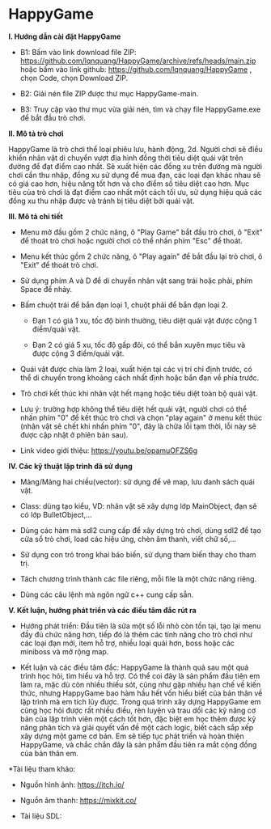 # HappyGame

**I. Hướng dẫn cài đặt HappyGame**

- B1: Bấm vào link download file ZIP: https://github.com/lqnquang/HappyGame/archive/refs/heads/main.zip hoặc bấm vào link github: https://github.com/lqnquang/HappyGame , chọn Code, chọn Download ZIP.
     
- B2: Giải nén file ZIP được thư mục HappyGame-main. 

- B3: Truy cập vào thư mục vừa giải nén, tìm và chạy file HappyGame.exe để bắt đầu trò chơi.


**II. Mô tả trò chơi**

HappyGame là trò chơi thể loại phiêu lưu, hành động, 2d. Người chơi sẽ điều khiển nhân vật di chuyển vượt địa hình đồng thời tiêu diệt quái vật trên đường để đạt
điểm cao nhất. Sẽ xuất hiện các đồng xu trên đường mà người chơi cần thu nhập, đồng xu sử dụng để mua đạn, các loại đạn khác nhau sẽ có giá cao hơn, hiệu năng tốt 
hơn và cho điểm số tiêu diệt cao hơn. Mục tiêu của trò chơi là đạt điểm cao nhất một cách tối ưu, sử dụng hiệu quả các đồng xu thu nhập được và tránh bị tiêu diệt 
bởi quái vật.
     
  
**III. Mô tả chi tiết**

- Menu mở đầu gồm 2 chức năng, ô "Play Game" bắt đầu trò chơi, ô "Exit" để thoát trò chơi hoặc người chơi có thể nhấn phím "Esc" để thoát.
     
- Menu kết thúc gồm 2 chức năng, ô "Play again" để bắt đầu lại trò chơi, ô "Exit" để thoát trò chơi.
          
- Sử dụng phím A và D để di chuyển nhân vật sang trái hoặc phải, phím Space để nhảy.
     
- Bấm chuột trái để bắn đạn loại 1, chuột phải để bắn đạn loại 2.
     
     + Đạn 1 có giá 1 xu, tốc độ bình thường, tiêu diệt quái vật được cộng 1 điểm/quái vật.
          
     + Đạn 2 có giá 5 xu, tốc độ gấp đôi, có thể bắn xuyên mục tiêu và được cộng 3 điểm/quái vật.
          
- Quái vật được chia làm 2 loại, xuất hiện tại các vị trí chỉ định trước, có thể di chuyển trong khoảng cách nhất định hoặc bắn đạn về phía trước.
     
- Trò chơi kết thúc khi nhân vật hết mạng hoặc tiêu diệt toàn bộ quái vật.
     
- Lưu ý: trường hợp không thể tiêu diệt hết quái vật, người chơi có thể nhấn phím "0" để kết thúc trò chơi và chọn "play again" ở menu kết thúc (nhân vật sẽ chết 
khi nhấn phím "0", đây là chữa lỗi tạm thời, lỗi này sẽ được cập nhật ở phiên bản sau).

- Link video giới thiệu: https://youtu.be/opamuOFZS6g
     
**IV. Các kỹ thuật lập trình đã sử dụng**

- Mảng/Mảng hai chiều(vector): sử dụng để vẽ map, lưu danh sách quái vật.
     
- Class: dùng tạo kiểu, VD: nhân vật sẽ xây dựng lớp MainObject, đạn sẽ có lớp BulletObject,...
     
- Dùng các hàm mà sdl2 cung cấp để xây dựng trò chơi, dùng sdl2 để tạo cửa sổ trò chơi, load các hiệu ứng, chèn âm thanh, viết chữ số,...
     
- Sử dụng con trỏ trong khai báo biến, sử dụng tham biến thay cho tham trị.
     
- Tách chương trình thành các file riêng, mỗi file là một chức năng riêng.
     
- Dùng các câu lệnh mà ngôn ngữ c++ cung cấp sẵn.
     
**V. Kết luận, hướng phát triển và các điều tâm đắc rút ra**

- Hướng phát triển: Đầu tiên là sửa một số lỗi nhỏ còn tồn tại, tạo lại menu đầy đủ chức năng hơn, tiếp đó là thêm các tính năng cho trò chơi như các loại đạn 
mới, item hỗ trợ, nhiều loại quái hơn, boss hoặc các miniboss và mở rộng map.

- Kết luận và các điều tâm đắc: HappyGame là thành quả sau một quá trình học hỏi, tìm hiểu và hỗ trợ. Có thể coi đây là sản phẩm đầu tiên em làm ra, mặc dù còn nhiều thiếu sót, cũng như gặp nhiều hạn chế về kiến thức, nhưng HappyGame bao hàm hầu hết vốn hiểu biết của bản thân về lập trình mà em tích lũy được. Trong quá trình xây dựng HappyGame em cũng học hỏi được rất nhiều điều, rèn luyện và trau dồi các kỹ năng cơ bản của lập trình viên một cách tốt hơn, đặc biệt em học thêm được kỹ năng phân tích và giải quyết vấn đề một cách logic, biết cách sắp xếp xây dựng một game cơ bản. Em sẽ tiếp tục phát triển và hoàn thiện HappyGame, và chắc chắn đây là sản phẩm đầu tiên ra mắt cộng đồng của bản thân em.


*Tài liệu tham khảo:

- Nguồn hình ảnh: https://itch.io/

- Nguồn âm thanh: https://mixkit.co/

- Tài liệu SDL: 
